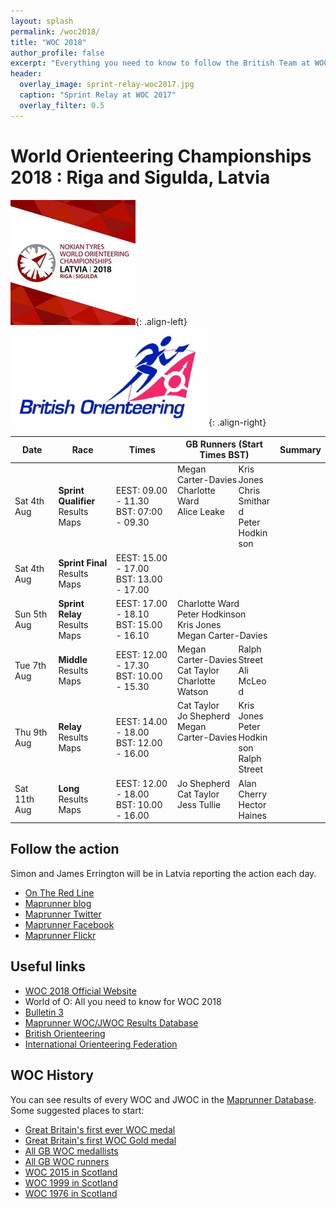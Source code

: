 ```yaml
---
layout: splash
permalink: /woc2018/
title: "WOC 2018"
author_profile: false
excerpt: "Everything you need to know to follow the British Team at WOC 2018."
header:
  overlay_image: sprint-relay-woc2017.jpg
  caption: "Sprint Relay at WOC 2017"
  overlay_filter: 0.5
---
```

# World Orienteering Championships 2018 : Riga and Sigulda, Latvia

![WOC 2018 logo](/images/woc2018/woc2018logo.jpg){: .align-left}
![BOF logo](/images/woc2017/BOFlogo.png){: .align-right}

| Date | Race | Times | GB Runners (Start Times BST) | Summary |
|------|------|-------|------------------------------|---------|
| Sat 4th Aug | **Sprint Qualifier**<br>Results<br>Maps | EEST: 09.00 - 11.30<br> BST: 07:00 - 09.30 | <span style="float:left;width:65%;">Megan Carter-Davies<br>Charlotte Ward<br>Alice Leake</span><span style="float:right;width:35%;">Kris Jones<br>Chris Smithard<br>Peter Hodkinson</span> |  |
| Sat 4th Aug  | **Sprint Final**<br>Results<br>Maps | EEST: 15.00 - 17.00<br> BST: 13.00 - 17.00  |  |  |
| Sun 5th Aug  | **Sprint Relay**<br>Results<br>Maps | EEST: 17.00 - 18.10<br> BST: 15.00 - 16.10 | Charlotte Ward<br>Peter Hodkinson<br>Kris Jones<br>Megan Carter-Davies  |  |
| Tue 7th Aug  | **Middle**<br>Results<br> Maps| EEST: 12.00 - 17.30<br> BST: 10.00 - 15.30  | <span style="float:left;width:65%;">Megan Carter-Davies<br>Cat Taylor<br>Charlotte Watson</span><span style="float:right;width:35%;">Ralph Street<br>Ali McLeod</span> |  |
| Thu 9th Aug  | **Relay**<br>Results<br>Maps | EEST: 14.00 - 18.00<br> BST: 12.00 - 16.00 | <span style="float:left;width:65%;">Cat Taylor<br>Jo Shepherd<br>Megan Carter-Davies</span><span style="float:right;width:35%;">Kris Jones<br>Peter Hodkinson<br>Ralph Street</span> | |
| Sat 11th Aug  | **Long**<br>Results<br>Maps | EEST: 12.00 - 18.00<br> BST: 10.00 - 16.00 | <span style="float:left;width:65%;">Jo Shepherd<br>Cat Taylor<br>Jess Tullie</span><span style="float:right;width:35%;">Alan Cherry<br>Hector Haines</span> |  |

## Follow the action

Simon and James Errington will be in Latvia reporting the action each day.

* [On The Red Line](https://www.ontheredline.org.uk/)
* [Maprunner blog](https://maprunner.blogspot.co.uk/)
* [Maprunner Twitter](https://twitter.com/MaprunnerGB)
* [Maprunner Facebook](https://www.facebook.com/Maprunner.co.uk/)
* [Maprunner Flickr](https://www.flickr.com/photos/maprunner/collections/72157682904102883/)

## Useful links

* [WOC 2018 Official Website](https://www.woc2018.lv/)
* World of O: All you need to know for WOC 2018
* [Bulletin 3](https://www.woc2018.lv/augsuplades/files/WOC2018_bulletin3_web.pdf)
* [Maprunner WOC/JWOC Results Database](https://www.maprunner.co.uk/wocdb)
* [British Orienteering](https://www.britishorienteering.org.uk/)
* [International Orienteering Federation](http://orienteering.org/)

## WOC History

You can see results of every WOC and JWOC in the [Maprunner Database](https://www.maprunner.co.uk/wocdb/). Some suggested places to start:

* [Great Britain's first ever WOC medal](https://www.maprunner.co.uk/wocdb/woc/1993/women/long)
* [Great Britain's first WOC Gold medal](https://www.maprunner.co.uk/wocdb/woc/1999/women/short)
* [All GB WOC medallists](https://www.maprunner.co.uk/wocdb/medals/gbr/woc/all/all)
* [All GB WOC runners](https://www.maprunner.co.uk/wocdb/runners/person/gbr)
* [WOC 2015 in Scotland](https://www.maprunner.co.uk/wocdb/woc/2015/men/long)
* [WOC 1999 in Scotland](https://www.maprunner.co.uk/wocdb/woc/1999/men/long)
* [WOC 1976 in Scotland](https://www.maprunner.co.uk/wocdb/woc/1976/men/long)